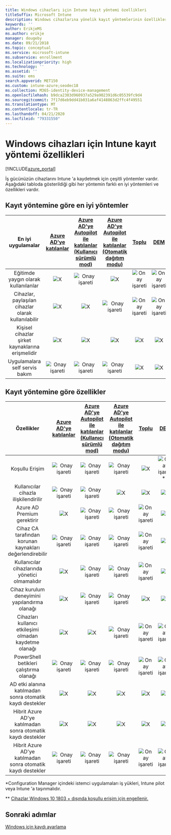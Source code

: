 ```yaml
---
title: Windows cihazları için Intune kayıt yöntemi özellikleri
titleSuffix: Microsoft Intune
description: Windows cihazlarına yönelik kayıt yöntemlerinin özellikleri.
keywords: ''
author: ErikjeMS
ms.author: erikje
manager: dougeby
ms.date: 09/21/2018
ms.topic: conceptual
ms.service: microsoft-intune
ms.subservice: enrollment
ms.localizationpriority: high
ms.technology: ''
ms.assetid: ''
ms.suite: ems
search.appverid: MET150
ms.custom: intune-azure;seodec18
ms.collection: M365-identity-device-management
ms.openlocfilehash: b9dca2303d960937a529a902391d6c05539fc9d4
ms.sourcegitcommit: 7f17d6eb9dd41b031a6af4148863d2ffc4f49551
ms.translationtype: MT
ms.contentlocale: tr-TR
ms.lasthandoff: 04/21/2020
ms.locfileid: "79331550"
---
```

# <a name="intune-enrollment-method-capabilities-for-windows-devices"></a>Windows cihazları için Intune kayıt yöntemi özellikleri
[!INCLUDE[azure_portal](../includes/azure_portal.md)]

İş gücünüzün cihazlarını Intune 'a kaydetmek için çeşitli yöntemler vardır. Aşağıdaki tabloda gösterildiği gibi her yöntemin farklı en iyi yöntemleri ve özellikleri vardır.

## <a name="best-practices-by-enrollment-method"></a>Kayıt yöntemine göre en iyi yöntemler
| **En iyi uygulamalar** | **[Azure AD'ye katılanlar](windows-enroll.md#enable-windows-10-automatic-enrollment)**|**[Azure AD'ye Autopilot ile katılanlar (Kullanıcı sürümlü mod)](enrollment-autopilot.md)** |**[Azure AD'ye Autopilot ile katılanlar (Otomatik dağıtım modu)](enrollment-autopilot.md)** |**[Toplu](windows-bulk-enroll.md)**|**[DEM](device-enrollment-manager-enroll.md)** | **[KCG](device-enrollment.md#bring-your-own-device)** | **[GPO](https://docs.microsoft.com/windows/client-management/mdm/enroll-a-windows-10-device-automatically-using-group-policy)** | **[Ortak yönetim](https://docs.microsoft.com/configmgr/core/clients/manage/co-management-overview)** |
|:---:|:---:|:---:|:---:|:---:|:---:|:---:|:---:|:---:|
|Eğitimde yaygın olarak kullanılanlar|![X](./media/enrollment-method-capab/xmark.png)|![Onay işareti](./media/enrollment-method-capab/checkmark.png)|![X](./media/enrollment-method-capab/xmark.png)|![Onay işareti](./media/enrollment-method-capab/checkmark.png)|![Onay işareti](./media/enrollment-method-capab/checkmark.png)|![X](./media/enrollment-method-capab/xmark.png)|![X](./media/enrollment-method-capab/xmark.png)|![X](./media/enrollment-method-capab/xmark.png)|
|Cihazlar, paylaşılan cihazlar olarak kullanılabilir|![X](./media/enrollment-method-capab/xmark.png)|![X](./media/enrollment-method-capab/xmark.png)|![Onay işareti](./media/enrollment-method-capab/checkmark.png)|![Onay işareti](./media/enrollment-method-capab/checkmark.png)|![Onay işareti](./media/enrollment-method-capab/checkmark.png)|![X](./media/enrollment-method-capab/xmark.png)|![X](./media/enrollment-method-capab/xmark.png)|![X](./media/enrollment-method-capab/xmark.png)|
|Kişisel cihazlar şirket kaynaklarına erişmelidir|![X](./media/enrollment-method-capab/xmark.png)|![X](./media/enrollment-method-capab/xmark.png)|![X](./media/enrollment-method-capab/xmark.png)|![X](./media/enrollment-method-capab/xmark.png)|![X](./media/enrollment-method-capab/xmark.png)|![Onay işareti](./media/enrollment-method-capab/checkmark.png)|![X](./media/enrollment-method-capab/xmark.png)|![X](./media/enrollment-method-capab/xmark.png)|
|Uygulamalara self servis bakım|![Onay işareti](./media/enrollment-method-capab/checkmark.png)|![Onay işareti](./media/enrollment-method-capab/checkmark.png)|![Onay işareti](./media/enrollment-method-capab/checkmark.png)|![X](./media/enrollment-method-capab/xmark.png)|![X](./media/enrollment-method-capab/xmark.png)|![Onay işareti](./media/enrollment-method-capab/checkmark.png)|![Onay işareti](./media/enrollment-method-capab/checkmark.png)|![Onay işareti](./media/enrollment-method-capab/checkmark.png)|

## <a name="capabilities-by-enrollment-method"></a>Kayıt yöntemine göre özellikler

| **Özellikler** | **[Azure AD'ye katılanlar](windows-enroll.md#enable-windows-10-automatic-enrollment)**|**[Azure AD'ye Autopilot ile katılanlar (Kullanıcı sürümlü mod)](enrollment-autopilot.md)** |**[Azure AD'ye Autopilot ile katılanlar (Otomatik dağıtım modu)](enrollment-autopilot.md)** |**[Toplu](windows-bulk-enroll.md)**|**[DEM](device-enrollment-manager-enroll.md)** | **[KCG](device-enrollment.md#bring-your-own-device)** | **[GPO](https://docs.microsoft.com/windows/client-management/mdm/enroll-a-windows-10-device-automatically-using-group-policy)** | **[Ortak yönetim](https://docs.microsoft.com/configmgr/core/clients/manage/co-management-overview)** |
|:---:|:---:|:---:|:---:|:---:|:---:|:---:|:---:|:---:|
|Koşullu Erişim                                      |![Onay işareti](./media/enrollment-method-capab/checkmark.png)|![Onay işareti](./media/enrollment-method-capab/checkmark.png)|![Onay işareti](./media/enrollment-method-capab/checkmark.png)|![X](./media/enrollment-method-capab/xmark.png)|![Onay işareti](./media/enrollment-method-capab/checkmark.png)\*\*|![Onay işareti](./media/enrollment-method-capab/checkmark.png)|![Onay işareti](./media/enrollment-method-capab/checkmark.png)|![Onay işareti](./media/enrollment-method-capab/checkmark.png)|
|Kullanıcılar cihazla ilişkilendirilir                    |![Onay işareti](./media/enrollment-method-capab/checkmark.png)|![Onay işareti](./media/enrollment-method-capab/checkmark.png)|![X](./media/enrollment-method-capab/xmark.png)|![X](./media/enrollment-method-capab/xmark.png)|![X](./media/enrollment-method-capab/xmark.png)|![Onay işareti](./media/enrollment-method-capab/checkmark.png)|![Onay işareti](./media/enrollment-method-capab/checkmark.png)|![Onay işareti](./media/enrollment-method-capab/checkmark.png)|
|Azure AD Premium gerektirir                               |![X](./media/enrollment-method-capab/xmark.png)|![Onay işareti](./media/enrollment-method-capab/checkmark.png)|![Onay işareti](./media/enrollment-method-capab/checkmark.png)|![Onay işareti](./media/enrollment-method-capab/checkmark.png)|![X](./media/enrollment-method-capab/xmark.png)|![X](./media/enrollment-method-capab/xmark.png)|![Onay işareti](./media/enrollment-method-capab/checkmark.png)|![Onay işareti](./media/enrollment-method-capab/checkmark.png)|
|Cihaz CA tarafından korunan kaynakları değerlendirebilir             |![Onay işareti](./media/enrollment-method-capab/checkmark.png)|![Onay işareti](./media/enrollment-method-capab/checkmark.png)|![Onay işareti](./media/enrollment-method-capab/checkmark.png)|![Onay işareti](./media/enrollment-method-capab/checkmark.png)|![X](./media/enrollment-method-capab/xmark.png)|![Onay işareti](./media/enrollment-method-capab/checkmark.png)|![Onay işareti](./media/enrollment-method-capab/checkmark.png)|![Onay işareti](./media/enrollment-method-capab/checkmark.png)|
|Kullanıcılar cihazlarında yönetici olmamalıdır               |![X](./media/enrollment-method-capab/xmark.png)|![Onay işareti](./media/enrollment-method-capab/checkmark.png)|![Onay işareti](./media/enrollment-method-capab/checkmark.png)|![Onay işareti](./media/enrollment-method-capab/checkmark.png)|![X](./media/enrollment-method-capab/xmark.png)|![X](./media/enrollment-method-capab/xmark.png)|![X](./media/enrollment-method-capab/xmark.png)|![X](./media/enrollment-method-capab/xmark.png)|
|Cihaz kurulum deneyimini yapılandırma olanağı        |![X](./media/enrollment-method-capab/xmark.png)|![Onay işareti](./media/enrollment-method-capab/checkmark.png)|![Onay işareti](./media/enrollment-method-capab/checkmark.png)|![X](./media/enrollment-method-capab/xmark.png)|![X](./media/enrollment-method-capab/xmark.png)|![X](./media/enrollment-method-capab/xmark.png)|![X](./media/enrollment-method-capab/xmark.png)|![X](./media/enrollment-method-capab/xmark.png)|
|Cihazları kullanıcı etkileşimi olmadan kaydetme olanağı      |![X](./media/enrollment-method-capab/xmark.png)|![X](./media/enrollment-method-capab/xmark.png)|![Onay işareti](./media/enrollment-method-capab/checkmark.png)|![Onay işareti](./media/enrollment-method-capab/checkmark.png)|![Onay işareti](./media/enrollment-method-capab/checkmark.png)|![X](./media/enrollment-method-capab/xmark.png)|![Onay işareti](./media/enrollment-method-capab/checkmark.png)|![Onay işareti](./media/enrollment-method-capab/checkmark.png)|
|PowerShell betikleri çalıştırma olanağı                       |![Onay işareti](./media/enrollment-method-capab/checkmark.png)|![Onay işareti](./media/enrollment-method-capab/checkmark.png)|![Onay işareti](./media/enrollment-method-capab/checkmark.png)|![Onay işareti](./media/enrollment-method-capab/checkmark.png)|![Onay işareti](./media/enrollment-method-capab/checkmark.png)|![X](./media/enrollment-method-capab/xmark.png)|![X](./media/enrollment-method-capab/xmark.png)|![X](./media/enrollment-method-capab/checkmark.png)\*| 
|AD etki alanına katılmadan sonra otomatik kaydı destekler      |![X](./media/enrollment-method-capab/xmark.png)|![X](./media/enrollment-method-capab/xmark.png)|![X](./media/enrollment-method-capab/xmark.png)|![X](./media/enrollment-method-capab/xmark.png)|![X](./media/enrollment-method-capab/xmark.png)|![X](./media/enrollment-method-capab/xmark.png)|![Onay işareti](./media/enrollment-method-capab/checkmark.png)|![Onay işareti](./media/enrollment-method-capab/checkmark.png)|
|Hibrit Azure AD'ye katılmadan sonra otomatik kaydı destekler|![X](./media/enrollment-method-capab/xmark.png)|![X](./media/enrollment-method-capab/xmark.png)|![X](./media/enrollment-method-capab/xmark.png)|![X](./media/enrollment-method-capab/xmark.png)|![X](./media/enrollment-method-capab/xmark.png)|![X](./media/enrollment-method-capab/xmark.png)|![Onay işareti](./media/enrollment-method-capab/checkmark.png)|![Onay işareti](./media/enrollment-method-capab/checkmark.png)|
|Hibrit Azure AD'ye katılmadan sonra otomatik kaydı destekler       |![Onay işareti](./media/enrollment-method-capab/checkmark.png)|![Onay işareti](./media/enrollment-method-capab/checkmark.png)|![Onay işareti](./media/enrollment-method-capab/checkmark.png)|![Onay işareti](./media/enrollment-method-capab/checkmark.png)|![Onay işareti](./media/enrollment-method-capab/checkmark.png)|![Onay işareti](./media/enrollment-method-capab/checkmark.png)|![X](./media/enrollment-method-capab/xmark.png)|![X](./media/enrollment-method-capab/xmark.png)|

\*Configuration Manager içindeki istemci uygulamaları iş yükleri, Intune pilot veya Intune 'a taşınmalıdır.

\** [Cihazlar Windows 10 1803 + dışında koşullu erişim için engellenir.](device-enrollment-manager-enroll.md)

## <a name="next-steps"></a>Sonraki adımlar

[Windows için kaydı ayarlama](windows-enroll.md)

